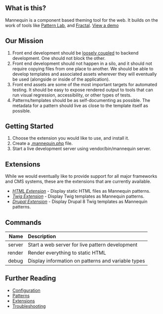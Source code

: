 What is this?
-------------
Mannequin is a component based theming tool for the web.  It builds on the work of tools like [Pattern Lab](http://patternlab.io/), and [Fractal](http://fractal.build/).  [View a demo](https://demo.mannequin.io)

Our Mission
-----------
1.  Front end development should be [loosely coupled](https://en.wikipedia.org/wiki/Loose_coupling) to backend development.  One should not block the other.
2.  Front end development should not happen in a silo, and it should not require copying files from one place to another.  We should be able to develop templates and associated assets wherever they will eventually be used (alongside or inside of the application).
3.  Front end assets are some of the most important targets for automated testing.  It should be easy to expose rendered output to tools that can run visual regression, accessibility, or other types of tests.
4.  Patterns/templates should be as self-documenting as possible.  The metadata for a pattern should live as close to the template itself as possible.

Getting Started
---------------

1. Choose the extension you would like to use, and install it.
2. Create a [.mannequin.php](configuration.md) file.
3. Start a live development server using vendor/bin/mannequin server.

Extensions
----------
While we would eventually like to provide support for all major frameworks and CMS systems, these are the extensions that are currently available.
* [*HTML Extension*](https://github.com/LastCallMedia/Mannequin-Html) - Display static HTML files as Mannequin patterns.
* [*Twig Extension*](https://github.com/LastCallMedia/Mannequin-Twig) - Display Twig templates as Mannequin patterns.
* [*Drupal Extension*](https://github.com/LastCallMedia/Mannequin-Drupal) - Display Drupal 8 Twig templates as Mannequin patterns.

Commands
--------

| Name | Description |
| ---: | :---------- |
| server | Start a web server for live pattern development|
| render | Render everything to static HTML | 
| debug  | Display information on patterns and variable types |

Further Reading
---------------
* [Configuration](configuration.md)
* [Patterns](patterns.md)
* [Extensions](extensions.md)
* [Troubleshooting](troubleshooting.md)
